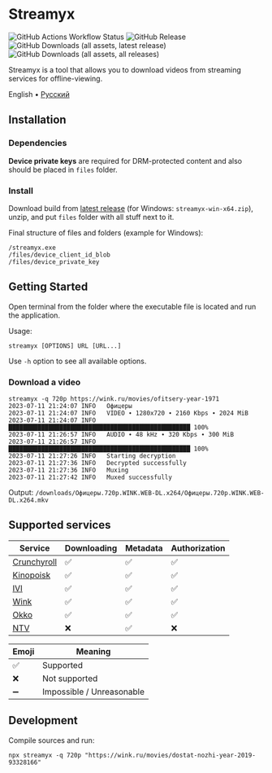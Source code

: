 # Streamyx

![GitHub Actions Workflow Status](https://img.shields.io/github/actions/workflow/status/vitalygashkov/streamyx/publish.yml?branch=main&logo=github&style=flat&color=grey)
![GitHub Release](https://img.shields.io/github/v/release/vitalygashkov/streamyx?style=flat&color=grey)
![GitHub Downloads (all assets, latest release)](https://img.shields.io/github/downloads/vitalygashkov/streamyx/latest/total?style=flat&color=grey)
![GitHub Downloads (all assets, all releases)](https://img.shields.io/github/downloads/vitalygashkov/streamyx/total?style=flat&color=grey)

Streamyx is a tool that allows you to download videos from streaming services for offline-viewing.

<div align="left">
  <span>English</span> •
  <a href="https://github.com/vitalygashkov/streamyx/tree/main/docs/README.ru.md">Pусский</a>
</div>

## Installation

### Dependencies

**Device private keys** are required for DRM-protected content and also should be placed in `files` folder.

### Install

Download build from [latest release](https://github.com/vitalygashkov/streamyx/releases/latest) (for Windows: `streamyx-win-x64.zip`), unzip, and put `files` folder with all stuff next to it.

Final structure of files and folders (example for Windows):

```
/streamyx.exe
/files/device_client_id_blob
/files/device_private_key
```

## Getting Started

Open terminal from the folder where the executable file is located and run the application.

Usage:

```shell
streamyx [OPTIONS] URL [URL...]
```

Use `-h` option to see all available options.

### Download a video

```shell
streamyx -q 720p https://wink.ru/movies/ofitsery-year-1971
2023-07-11 21:24:07 INFO   Офицеры
2023-07-11 21:24:07 INFO   VIDEO ∙ 1280x720 ∙ 2160 Kbps ∙ 2024 MiB
2023-07-11 21:24:07 INFO   ██████████████████████████████████████████████████ 100%
2023-07-11 21:26:57 INFO   AUDIO ∙ 48 kHz ∙ 320 Kbps ∙ 300 MiB
2023-07-11 21:26:57 INFO   ██████████████████████████████████████████████████ 100%
2023-07-11 21:27:26 INFO   Starting decryption
2023-07-11 21:27:36 INFO   Decrypted successfully
2023-07-11 21:27:36 INFO   Muxing
2023-07-11 21:27:42 INFO   Muxed successfully
```

Output: `/downloads/Офицеры.720p.WINK.WEB-DL.x264/Офицеры.720p.WINK.WEB-DL.x264.mkv`

## Supported services

| Service                                 | Downloading | Metadata | Authorization |
| --------------------------------------- | ----------- | -------- | ------------- |
| [Crunchyroll](https://crunchyroll.com/) | ✅          | ✅       | ✅            |
| [Kinopoisk](https://hd.kinopoisk.ru/)   | ✅          | ✅       | ✅            |
| [IVI](https://www.ivi.ru/)              | ✅          | ✅       | ✅            |
| [Wink](https://wink.ru/)                | ✅          | ✅       | ✅            |
| [Okko](https://okko.tv/)                | ✅          | ✅       | ✅            |
| [NTV](https://www.ntv.ru/)              | ❌          | ✅       | ❌            |

| Emoji | Meaning                   |
| :---- | ------------------------- |
| ✅    | Supported                 |
| ❌    | Not supported             |
| ➖    | Impossible / Unreasonable |

## Development

Compile sources and run:

```shell
npx streamyx -q 720p "https://wink.ru/movies/dostat-nozhi-year-2019-93328166"
```
